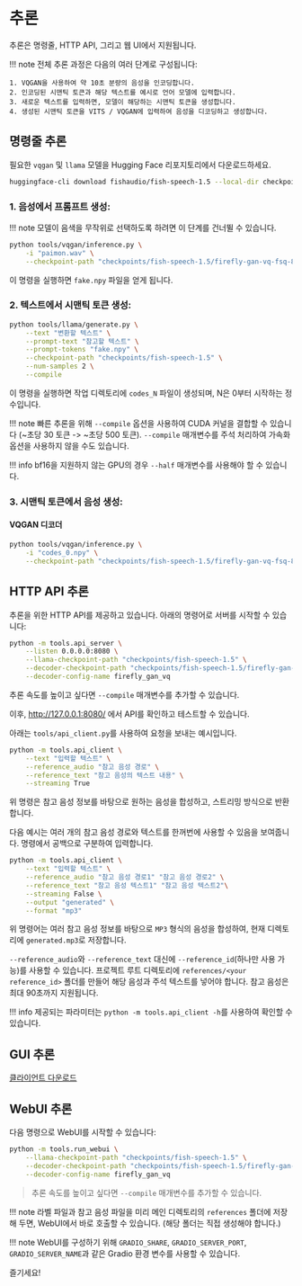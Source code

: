 # 추론

추론은 명령줄, HTTP API, 그리고 웹 UI에서 지원됩니다.

!!! note
    전체 추론 과정은 다음의 여러 단계로 구성됩니다:

    1. VQGAN을 사용하여 약 10초 분량의 음성을 인코딩합니다.
    2. 인코딩된 시맨틱 토큰과 해당 텍스트를 예시로 언어 모델에 입력합니다.
    3. 새로운 텍스트를 입력하면, 모델이 해당하는 시맨틱 토큰을 생성합니다.
    4. 생성된 시맨틱 토큰을 VITS / VQGAN에 입력하여 음성을 디코딩하고 생성합니다.

## 명령줄 추론

필요한 `vqgan` 및 `llama` 모델을 Hugging Face 리포지토리에서 다운로드하세요.

```bash
huggingface-cli download fishaudio/fish-speech-1.5 --local-dir checkpoints/fish-speech-1.5
```

### 1. 음성에서 프롬프트 생성:

!!! note
    모델이 음색을 무작위로 선택하도록 하려면 이 단계를 건너뛸 수 있습니다.

```bash
python tools/vqgan/inference.py \
    -i "paimon.wav" \
    --checkpoint-path "checkpoints/fish-speech-1.5/firefly-gan-vq-fsq-8x1024-21hz-generator.pth"
```

이 명령을 실행하면 `fake.npy` 파일을 얻게 됩니다.

### 2. 텍스트에서 시맨틱 토큰 생성:

```bash
python tools/llama/generate.py \
    --text "변환할 텍스트" \
    --prompt-text "참고할 텍스트" \
    --prompt-tokens "fake.npy" \
    --checkpoint-path "checkpoints/fish-speech-1.5" \
    --num-samples 2 \
    --compile
```

이 명령을 실행하면 작업 디렉토리에 `codes_N` 파일이 생성되며, N은 0부터 시작하는 정수입니다.

!!! note
    빠른 추론을 위해 `--compile` 옵션을 사용하여 CUDA 커널을 결합할 수 있습니다 (~초당 30 토큰 -> ~초당 500 토큰).
    `--compile` 매개변수를 주석 처리하여 가속화 옵션을 사용하지 않을 수도 있습니다.

!!! info
    bf16을 지원하지 않는 GPU의 경우 `--half` 매개변수를 사용해야 할 수 있습니다.

### 3. 시맨틱 토큰에서 음성 생성:

#### VQGAN 디코더

```bash
python tools/vqgan/inference.py \
    -i "codes_0.npy" \
    --checkpoint-path "checkpoints/fish-speech-1.5/firefly-gan-vq-fsq-8x1024-21hz-generator.pth"
```

## HTTP API 추론

추론을 위한 HTTP API를 제공하고 있습니다. 아래의 명령어로 서버를 시작할 수 있습니다:

```bash
python -m tools.api_server \
    --listen 0.0.0.0:8080 \
    --llama-checkpoint-path "checkpoints/fish-speech-1.5" \
    --decoder-checkpoint-path "checkpoints/fish-speech-1.5/firefly-gan-vq-fsq-8x1024-21hz-generator.pth" \
    --decoder-config-name firefly_gan_vq
```

추론 속도를 높이고 싶다면 `--compile` 매개변수를 추가할 수 있습니다.

이후, http://127.0.0.1:8080/ 에서 API를 확인하고 테스트할 수 있습니다.

아래는 `tools/api_client.py`를 사용하여 요청을 보내는 예시입니다.

```bash
python -m tools.api_client \
    --text "입력할 텍스트" \
    --reference_audio "참고 음성 경로" \
    --reference_text "참고 음성의 텍스트 내용" \
    --streaming True
```

위 명령은 참고 음성 정보를 바탕으로 원하는 음성을 합성하고, 스트리밍 방식으로 반환합니다.

다음 예시는 여러 개의 참고 음성 경로와 텍스트를 한꺼번에 사용할 수 있음을 보여줍니다. 명령에서 공백으로 구분하여 입력합니다.

```bash
python -m tools.api_client \
    --text "입력할 텍스트" \
    --reference_audio "참고 음성 경로1" "참고 음성 경로2" \
    --reference_text "참고 음성 텍스트1" "참고 음성 텍스트2"\
    --streaming False \
    --output "generated" \
    --format "mp3"
```

위 명령어는 여러 참고 음성 정보를 바탕으로 `MP3` 형식의 음성을 합성하여, 현재 디렉토리에 `generated.mp3`로 저장합니다.

`--reference_audio`와 `--reference_text` 대신에 `--reference_id`(하나만 사용 가능)를 사용할 수 있습니다. 프로젝트 루트 디렉토리에 `references/<your reference_id>` 폴더를 만들어 해당 음성과 주석 텍스트를 넣어야 합니다. 참고 음성은 최대 90초까지 지원됩니다.

!!! info 
    제공되는 파라미터는 `python -m tools.api_client -h`를 사용하여 확인할 수 있습니다.

## GUI 추론 
[클라이언트 다운로드](https://github.com/AnyaCoder/fish-speech-gui/releases)

## WebUI 추론

다음 명령으로 WebUI를 시작할 수 있습니다:

```bash
python -m tools.run_webui \
    --llama-checkpoint-path "checkpoints/fish-speech-1.5" \
    --decoder-checkpoint-path "checkpoints/fish-speech-1.5/firefly-gan-vq-fsq-8x1024-21hz-generator.pth" \
    --decoder-config-name firefly_gan_vq
```

> 추론 속도를 높이고 싶다면 `--compile` 매개변수를 추가할 수 있습니다.

!!! note
    라벨 파일과 참고 음성 파일을 미리 메인 디렉토리의 `references` 폴더에 저장해 두면, WebUI에서 바로 호출할 수 있습니다. (해당 폴더는 직접 생성해야 합니다.)

!!! note
    WebUI를 구성하기 위해 `GRADIO_SHARE`, `GRADIO_SERVER_PORT`, `GRADIO_SERVER_NAME`과 같은 Gradio 환경 변수를 사용할 수 있습니다.

즐기세요!
